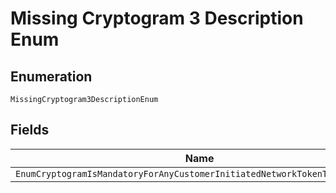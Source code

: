 
# Missing Cryptogram 3 Description Enum

## Enumeration

`MissingCryptogram3DescriptionEnum`

## Fields

| Name |
|  --- |
| `EnumCryptogramIsMandatoryForAnyCustomerInitiatedNetworkTokenTransactions` |

